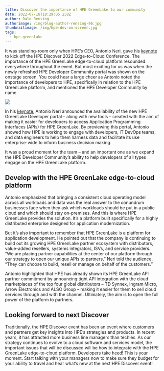 ```yaml
---
title: Discover the importance of HPE GreenLake to our community
date: 2022-07-18T18:29:05.258Z
author: Dale Rensing
authorimage: /img/blog-author-rensing-96.jpg
thumbnailimage: /img/hpe-dev-on-screen.jpg
tags:
  - hpe-greenlake
---
```

<!--StartFragment-->

It was standing-room only when HPE’s CEO, Antonio Neri, gave his [keynote](https://www.youtube.com/watch?v=5YocxnhKAnM) to kick off the HPE Discover 2022 Edge-to-Cloud Conference. The importance of the HPE GreenLake edge-to-cloud platform resounded everywhere throughout the event. But most exciting for us was when the newly refreshed HPE Developer Community portal was shown on the onstage screen. You could hear a large cheer as Antonio noted the importance of developers to HPE, specifically in relation to the HPE GreenLake platform, and mentioned the HPE Developer Community by name. 

![](/img/hpe-dev-on-screen.jpg)

In his [keynote](https://www.youtube.com/watch?v=5YocxnhKAnM), Antonio Neri announced the availability of the new HPE GreenLake Developer portal – along with new tools – created with the aim of making it easier for developers to access Application Programming Interfaces (APIs) for HPE GreenLake. By previewing this portal, Antonio showed how HPE is working to engage with developers, IT DevOps teams, and data engineers to help them harness data and facilitate its use enterprise-wide to inform business decision making.

It was a proud moment for the team – and an important one as we expand the HPE Developer Community’s ability to help developers of all types engage on the HPE GreenLake platform.

## Develop with the HPE GreenLake edge-to-cloud platform

Antonio emphasized that bringing a consistent cloud operating model across all workloads and data was the real answer to the conundrum businesses face when they ask which workloads should be put in a public cloud and which should stay on-premises. And this is where HPE GreenLake provides the solution. It’s a platform built specifically for a highly distributed enterprise designed for application modernization.

But it’s also important to remember that HPE GreenLake is a platform for application development. He pointed out that the company is continuing to build out its growing HPE GreenLake partner ecosystem with distributors, value-added resellers, systems integrators, ISVs, and service providers. “We are placing partner capabilities at the center of our platform through our strategy to open our unique APIs to partners,” Neri told the audience. “They can choose to build, resell or manage on behalf of the customers.”

Antonio highlighted that HPE has already shown its HPE GreenLake API partner commitment by announcing tight API integration with the cloud marketplaces of the top four global distributors – TD Synnex, Ingram Micro, Arrow Electronics and ALSO Group – making it easier for them to sell cloud services through and with the channel. Ultimately, the aim is to open the full power of the platform to partners.

## Looking forward to next Discover

Traditionally, the HPE Discover event has been an event where customers and partners get key insights into HPE’s strategies and products. In recent years, it has attracted more business line managers than techies. As our strategy continues to evolve to a cloud software and services model, the important issues that will be discussed will be how to integrate with the HPE GreenLake edge-to-cloud platform. Developers take heed! This is your moment. Start talking with your managers now to make sure they budget for your ability to travel and hear what’s new at the next HPE Discover event!

<!--EndFragment-->